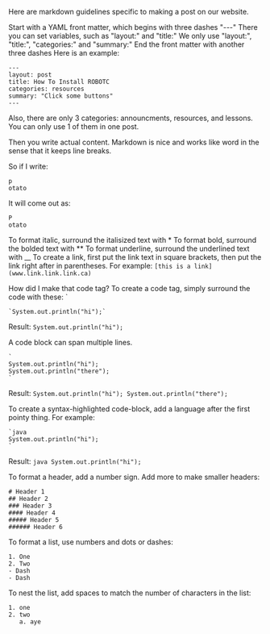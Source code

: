 Here are markdown guidelines specific to making a post on our website.

Start with a YAML front matter, which begins with three dashes "---"
There you can set variables, such as "layout:" and "title:"
We only use "layout:", "title:", "categories:" and "summary:"
End the front matter with another three dashes
Here is an example:

```
---
layout: post
title: How To Install ROBOTC
categories: resources
summary: "Click some buttons"
---
```

Also, there are only 3 categories: announcments, resources, and lessons. You can only use 1 of them in one post.

Then you write actual content. Markdown is nice and works like word in the sense that it keeps line breaks.

So if I write:
```
p
otato
```

It will come out as:
```
P
otato
```
To format italic, surround the italisized text with *
To format bold, surround the bolded text with **
To format underline, surround the underlined text with __
To create a link, first put the link text in square brackets, then put the link right after in parentheses.
For example: `[this is a link](www.link.link.link.ca)`

How did I make that code tag?
To create a code tag, simply surround the code with these: \`
```
`System.out.println("hi");`
```
Result: `System.out.println("hi");`

A code block can span multiple lines.
```
`
System.out.println("hi");
System.out.println("there");
`
```
Result:
`
System.out.println("hi");
System.out.println("there");
`

To create a syntax-highlighted code-block, add a language after the first pointy thing.
For example: 
```
`java
System.out.println("hi");
`
```
Result:
`java
System.out.println("hi");
`

To format a header, add a number sign. Add more to make smaller headers:
```
# Header 1
## Header 2
### Header 3 
#### Header 4 
##### Header 5 
###### Header 6 
```
To format a list, use numbers and dots or dashes:
```
1. One
2. Two
- Dash
- Dash
```

To nest the list, add spaces to match the number of characters in the list:
```
1. one
2. two
   a. aye
```
